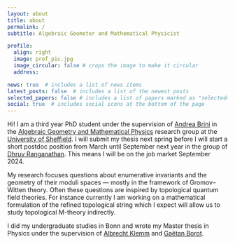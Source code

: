 ```yaml
---
layout: about
title: about
permalink: /
subtitle: Algebraic Geometer and Mathematical Physicist

profile:
  align: right
  image: prof_pic.jpg
  image_circular: false # crops the image to make it circular
  address: 

news: true  # includes a list of news items
latest_posts: false  # includes a list of the newest posts
selected_papers: false # includes a list of papers marked as "selected={true}"
social: true  # includes social icons at the bottom of the page
---
```


Hi! I am a third year PhD student under the supervision of [Andrea Brini](https://andrea-brini.sites.sheffield.ac.uk/) in the [Algebraic Geometry and Mathematical Physics](https://agmp.sites.sheffield.ac.uk/) research group at the [University of Sheffield](https://www.sheffield.ac.uk/). I will submit my thesis next spring before I will start a short postdoc position from March until September next year in the group of [Dhruv Ranganathan](https://www.dhruvrnathan.net/). This means I will be on the job market September 2024.

My research focuses questions about enumerative invariants and the geometry of their moduli spaces — mostly in the framework of Gromov–Witten theory. Often these questions are inspired by topological quantum field theories. For instance currently I am working on a mathematical formulation of the refined topological string which I expect will allow us to study topological M-theory indirectly.

I did my undergraduate studies in Bonn and wrote my Master thesis in Physics under the supervision of [Albrecht Klemm](https://www.hcm.uni-bonn.de/people/faculty/profile/albrecht-klemm/) and [Gaëtan Borot](https://www.mathematik.hu-berlin.de/de/forschung/forschungsgebiete/mathematische-physik/borot-mp-homepage).
